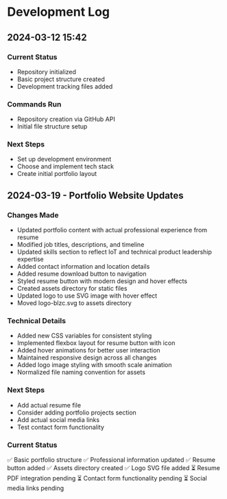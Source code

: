 # Development Log

## 2024-03-12 15:42

### Current Status
- Repository initialized
- Basic project structure created
- Development tracking files added

### Commands Run
- Repository creation via GitHub API
- Initial file structure setup

### Next Steps
- Set up development environment
- Choose and implement tech stack
- Create initial portfolio layout

## 2024-03-19 - Portfolio Website Updates

### Changes Made
- Updated portfolio content with actual professional experience from resume
- Modified job titles, descriptions, and timeline
- Updated skills section to reflect IoT and technical product leadership expertise
- Added contact information and location details
- Added resume download button to navigation
- Styled resume button with modern design and hover effects
- Created assets directory for static files
- Updated logo to use SVG image with hover effect
- Moved logo-blzc.svg to assets directory

### Technical Details
- Added new CSS variables for consistent styling
- Implemented flexbox layout for resume button with icon
- Added hover animations for better user interaction
- Maintained responsive design across all changes
- Added logo image styling with smooth scale animation
- Normalized file naming convention for assets

### Next Steps
- Add actual resume file
- Consider adding portfolio projects section
- Add actual social media links
- Test contact form functionality

### Current Status
✅ Basic portfolio structure
✅ Professional information updated
✅ Resume button added
✅ Assets directory created
✅ Logo SVG file added
⏳ Resume PDF integration pending
⏳ Contact form functionality pending
⏳ Social media links pending